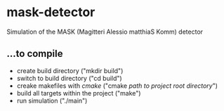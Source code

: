mask-detector
=============

Simulation of the MASK (Magitteri Alessio matthiaS Komm) detector


...to compile
-----------------
* create build directory ("mkdir build")
* switch to build directory ("cd build")
* creake makefiles with _cmake_ ("cmake _path to project root directory_")
* build all targets within the project ("make")
* run simulation ("./main")
